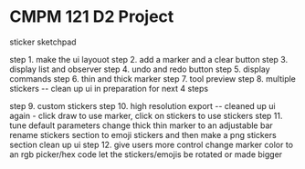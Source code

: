 # CMPM 121 D2 Project

sticker sketchpad

step 1. make the ui layouot
step 2. add a marker and a clear button
step 3. display list and observer
step 4. undo and redo button
step 5. display commands
step 6. thin and thick marker
step 7. tool preview
step 8. multiple stickers
-- clean up ui in preparation for next 4 steps

step 9. custom stickers
step 10. high resolution export
-- cleaned up ui again - click draw to use marker, click on stickers to use stickers
step 11. tune default parameters
change thick thin marker to an adjustable bar
rename stickers section to emoji stickers and then make a png stickers section
clean up ui
step 12. give users more control
change marker color to an rgb picker/hex code
let the stickers/emojis be rotated or made bigger

